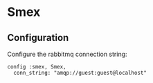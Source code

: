 Smex
====


## Configuration

Configure the rabbitmq connection string:
```
config :smex, Smex,
  conn_string: "amqp://guest:guest@localhost"
```
